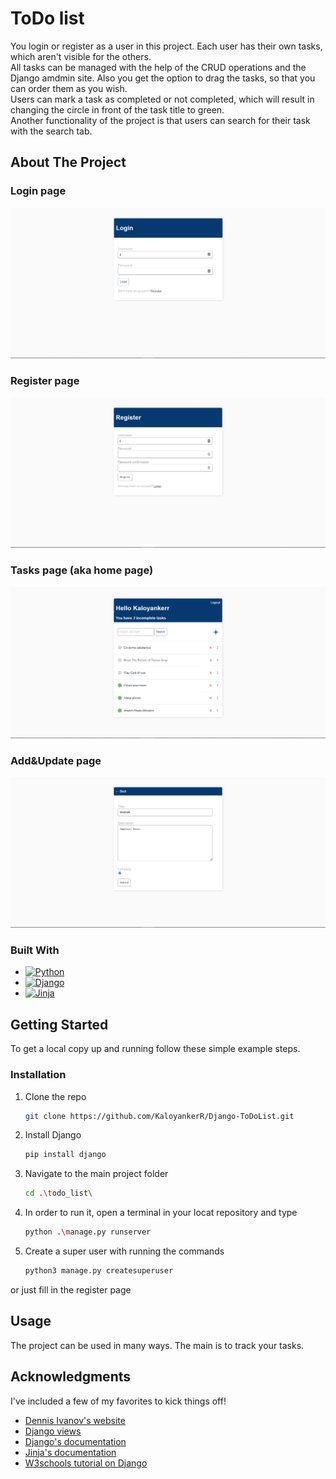 # ToDo list
You login or register as a user in this project. Each user has their own tasks, which aren't visible for the others.<br>
All tasks can be managed with the help of the CRUD operations and the Django amdmin site. Also you get the option to drag the tasks, so that you can order them as you wish.<br>
Users can mark a task as completed or not completed, which will result in changing the circle in front of the task title to green. <br>
Another functionality of the project is that users can search for their task with the search tab.

<!-- ABOUT THE PROJECT -->
## About The Project

### Login page
![Login Page Screen Shot][login-page-screenshot]

### Register page
![Register Page Screen Shot][register-page-screenshot]

### Tasks page (aka home page)
![Tasks Page Screen Shot][tasks-page-screenshot]

### Add&Update page
![Add&Update Page Screen Shot][add-update-page-screenshot]

### Built With
* [![Python][Python]][Python-url]
* [![Django][Django]][Django-url]
* [![Jinja][Jinja]][Jinja-url]

<!-- GETTING STARTED -->
## Getting Started
To get a local copy up and running follow these simple example steps.

### Installation
1. Clone the repo
   ```sh
   git clone https://github.com/KaloyankerR/Django-ToDoList.git 
   ```
2. Install Django
   ```sh
   pip install django
   ```
3. Navigate to the main project folder
   ```sh
   cd .\todo_list\
   ```
4. In order to run it, open a terminal in your locat repository and type
   ```sh
   python .\manage.py runserver
   ```
5. Create a super user with running the commands
    ```sh
    python3 manage.py createsuperuser
    ```
or just fill in the register page

<!-- USAGE EXAMPLES -->
## Usage
The project can be used in many ways. The main is to track your tasks.

<!-- ACKNOWLEDGMENTS -->
## Acknowledgments
I've included a few of my favorites to kick things off!

* [Dennis Ivanov's website](https://www.dennisivy.com/)
* [Django views](https://ccbv.co.uk/)
* [Django's documentation](https://docs.djangoproject.com/en/4.1/)
* [Jinja's documentation](https://jinja.palletsprojects.com/en/3.1.x/)
* [W3schools tutorial on Django](https://www.w3schools.com/django/)

<!-- MARKDOWN LINKS & IMAGES -->
<!-- https://www.markdownguide.org/basic-syntax/#reference-style-links -->
[login-page-screenshot]: /photos/login.PNG
[register-page-screenshot]: /photos/register.PNG
[tasks-page-screenshot]: /photos/tasks.PNG
[add-update-page-screenshot]: /photos/addUpdate.PNG
[Python]: https://img.shields.io/badge/python-3670A0?style=for-the-badge&logo=python&logoColor=ffdd54
[Python-url]: https://www.python.org/
[Django]: https://img.shields.io/badge/django-%23092E20.svg?style=for-the-badge&logo=django&logoColor=white
[Django-url]: https://www.djangoproject.com/
[Jinja]: https://img.shields.io/badge/jinja-white.svg?style=for-the-badge&logo=jinja&logoColor=black
[Jinja-url]: https://jinja.palletsprojects.com/en/3.1.x/
